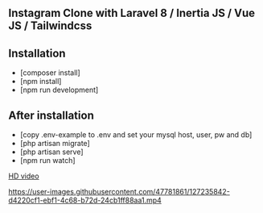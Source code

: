 ## Instagram Clone with Laravel 8 / Inertia JS / Vue JS / Tailwindcss

## Installation

- [composer install]
- [npm install]
- [npm run development]

## After installation

- [copy .env-example  to .env and set your mysql host, user, pw and db]
- [php artisan migrate]
- [php artisan serve]
- [npm run watch]


<a href="https://loxich.dev/insta.mp4">HD video</a>

https://user-images.githubusercontent.com/47781861/127235842-d4220cf1-ebf1-4c68-b72d-24cb1ff88aa1.mp4


